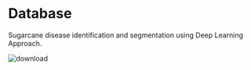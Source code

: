 # Database
Sugarcane disease identification and segmentation using Deep Learning Approach.

![download](https://github.com/Ansari12345678-web/Database/assets/143061863/db0bf7cf-d1b0-4739-a509-52176d018e2a)
